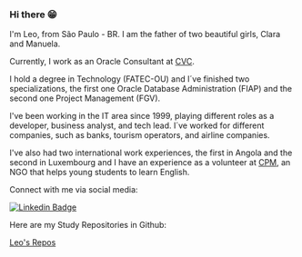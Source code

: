 ### Hi there 😁

I'm Leo, from São Paulo - BR. I am the father of two beautiful girls, Clara and Manuela.

Currently, I work as an Oracle Consultant at [CVC](https://www.linkedin.com/company/cvc/).

I hold a degree in Technology (FATEC-OU) and I´ve finished two specializations, the first one Oracle Database Administration (FIAP) and the second one Project Management (FGV). 

I've been working in the IT area since 1999, playing different roles as a developer, business analyst, and tech lead. I´ve worked for different companies, such as banks, tourism operators, and airline companies. 

I've also had two international work experiences, the first in Angola and the second in Luxembourg and I have an experience as a volunteer at [CPM](https://www.cidadaopromundo.org/), an NGO that helps young students to learn English.

Connect with me via social media:

[![Linkedin Badge](https://img.shields.io/badge/-LinkedIn-blue?style=flat-square&logo=Linkedin&logoColor=white&link=https://www.linkedin.com/in/leofabiano/)](https://www.linkedin.com/in/leofabiano/)



Here are my Study Repositories in Github:

[Leo's Repos](https://github.com/leofalves?tab=repositories)

<!--
**leofalves/leofalves** is a ✨ _special_ ✨ repository because its `README.md` (this file) appears on your GitHub profile.

Here are some ideas to get you started:

- 🔭 I’m currently working on ...
- 🌱 I’m currently learning ...
- 👯 I’m looking to collaborate on ...
- 🤔 I’m looking for help with ...
- 💬 Ask me about ...
- 📫 How to reach me: ...
- 😄 Pronouns: ...
- ⚡ Fun fact: ...
-->
